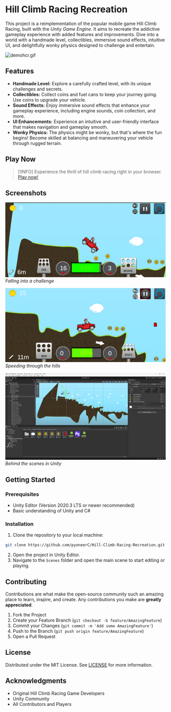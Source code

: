 # Hill Climb Racing Recreation

This project is a reimplementation of the popular mobile game Hill Climb Racing, built with the _Unity Game Engine_. It aims to recreate the addictive gameplay experience with added features and improvements. Dive into a world with a handmade level, collectibles, immersive sound effects, intuitive UI, and delightfully wonky physics designed to challenge and entertain.

![demohcr.gif](img/demohcr.gif)

## Features

- **Handmade Level:** Explore a carefully crafted level, with its unique challenges and secrets.
- **Collectibles:** Collect coins and fuel cans to keep your journey going. Use coins to upgrade your vehicle.
- **Sound Effects:** Enjoy immersive sound effects that enhance your gameplay experience, including engine sounds, coin collection, and more.
- **UI Enhancements:** Experience an intuitive and user-friendly interface that makes navigation and gameplay smooth.
- **Wonky Physics:** The physics might be wonky, but that's where the fun begins! Become skilled at balancing and maneuvering your vehicle through rugged terrain.

## Play Now

> [!INFO]
> Experience the thrill of hill climb racing right in your browser. [Play now!](https://pyoneerc1.itch.io/hill-climb-racing-recreation)

## Screenshots

![Falling](img/Screenshot_1.png)
*Falling into a challenge*

![Driving](img/Screenshot_2.png)
*Speeding through the hills*

![Unity](img/Screenshot_3.png)
*Behind the scenes in Unity*

## Getting Started

### Prerequisites

- Unity Editor (Version 2020.3 LTS or newer recommended)
- Basic understanding of Unity and C#

### Installation

1. Clone the repository to your local machine: 
```bash
git clone https://github.com/pyoneerC/Hill-Climb-Racing-Recreation.git
```
2. Open the project in Unity Editor.
3. Navigate to the `Scenes` folder and open the main scene to start editing or playing.

## Contributing

Contributions are what make the open-source community such an amazing place to learn, inspire, and create. Any contributions you make are **greatly appreciated**.

1. Fork the Project
2. Create your Feature Branch (`git checkout -b feature/AmazingFeature`)
3. Commit your Changes (`git commit -m 'Add some AmazingFeature'`)
4. Push to the Branch (`git push origin feature/AmazingFeature`)
5. Open a Pull Request

## License

Distributed under the MIT License. See [LICENSE](https://github.com/pyoneerC/Hill-Climb-Racing/blob/main/LICENSE.md) for more information.

## Acknowledgments

- Original Hill Climb Racing Game Developers
- Unity Community
- All Contributors and Players